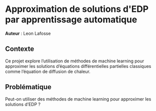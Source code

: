 # Approximation de solutions d'EDP par apprentissage automatique

**Auteur** : Leon Lafosse

## Contexte

Ce projet explore l’utilisation de méthodes de machine learning pour approximer les solutions d’équations différentielles partielles classiques comme l’équation de diffusion de chaleur.


## Problématique

Peut-on utiliser des méthodes de machine learning pour approximer les solutions d’EDP ?
